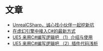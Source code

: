 # 文章

- [UnrealCSharp，诚心找小伙伴一起挖新坑](https://zhuanlan.zhihu.com/p/576832337)
- [在虚幻引擎中接入C#的最新方式](https://zhuanlan.zhihu.com/p/624038786)
- [UE5 来用C#编写逻辑吧 （1）介绍与使用](https://zhuanlan.zhihu.com/p/661668669)
- [UE5 来用C#编写逻辑吧 （2）插件代码浅析](https://zhuanlan.zhihu.com/p/662640104)
